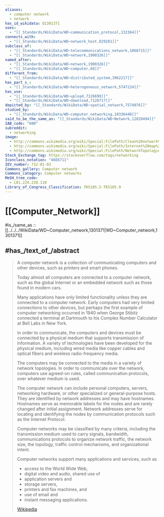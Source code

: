 ```yaml
---
aliases:
  - computer network
  - network
has_id_wikidata: Q1301371
uses:
  - "[[_Standards/WikiData/WD~communication_protocol,132364]]"
connects_with:
  - "[[_Standards/WikiData/WD~network_host,829281]]"
subclass_of:
  - "[[_Standards/WikiData/WD~telecommunications_network,1068715]]"
  - "[[_Standards/WikiData/WD~network,1900326]]"
named_after:
  - "[[_Standards/WikiData/WD~network,1900326]]"
  - "[[_Standards/WikiData/WD~computer,68]]"
different_from:
  - "[[_Standards/WikiData/WD~distributed_system,3962217]]"
has_part_s_:
  - "[[_Standards/WikiData/WD~heterogeneous_network,5747224]]"
has_use:
  - "[[_Standards/WikiData/WD~upload,7126699]]"
  - "[[_Standards/WikiData/WD~download,7126717]]"
depicted_by: "[[_Standards/WikiData/WD~spatial_network,7574076]]"
studied_by:
  - "[[_Standards/WikiData/WD~computer_networking,10336440]]"
said_to_be_the_same_as: "[[_Standards/WikiData/WD~Network,12828494]]"
IAB_code: "600"
subreddit:
  - networking
image:
  - http://commons.wikimedia.org/wiki/Special:FilePath/Clean%20network%20infrastructure.jpg
  - http://commons.wikimedia.org/wiki/Special:FilePath/Internet%20map%201024.jpg
  - http://commons.wikimedia.org/wiki/Special:FilePath/NetworkTopologies.svg
Stack_Exchange_tag: https://stackoverflow.com/tags/networking
Iconclass_notation: "46E6711"
IEV_number: 732-01-03
Commons_gallery: Computer network
Commons_category: Computer networks
MeSH_tree_code:
  - L01.224.230.110
Library_of_Congress_Classification: TK5105.5-TK5105.9
---
```


# [[Computer_Network]] 

#is_/same_as :: [[../../../WikiData/WD~Computer_network,1301371|WD~Computer_network,1301371]] 

## #has_/text_of_/abstract 

> A computer network is a collection of communicating computers 
> and other devices, such as printers and smart phones. 
> 
> Today almost all computers are connected to a computer network, 
> such as the global Internet or an embedded network such as those found in modern cars. 
> 
> Many applications have only limited functionality unless they are connected to a computer network. 
> Early computers had very limited connections to other devices, 
> but perhaps the first example of computer networking occurred in 1940 
> when George Stibitz connected a terminal at Dartmouth 
> to his Complex Number Calculator at Bell Labs in New York.
>
> In order to communicate, the computers and devices must be 
> connected by a physical medium that supports transmission of information. 
> A variety of technologies have been developed for the physical medium, 
> including wired media like copper cables and optical fibers and wireless radio-frequency media. 
> 
> The computers may be connected to the media in a variety of network topologies. 
> In order to communicate over the network, computers use agreed-on rules, 
> called communication protocols, over whatever medium is used.
>
> The computer network can include personal computers, servers, networking hardware, 
> or other specialized or general-purpose hosts. 
> They are identified by network addresses and may have hostnames. 
> Hostnames serve as memorable labels for the nodes and are rarely changed after initial assignment. 
> Network addresses serve for locating and identifying the nodes by communication protocols 
> such as the Internet Protocol.
>
> Computer networks may be classified by many criteria, 
> including the transmission medium used to carry signals, bandwidth, 
> communications protocols to organize network traffic, the network size, the topology, 
> traffic control mechanisms, and organizational intent.
>
> Computer networks support many applications and services, such as 
> - access to the World Wide Web, 
> - digital video and audio, shared use of 
> - application servers and 
> - storage servers, 
> - printers and fax machines, and 
> - use of email and 
> - instant messaging applications.
>
> [Wikipedia](https://en.wikipedia.org/wiki/Computer%20network) 

